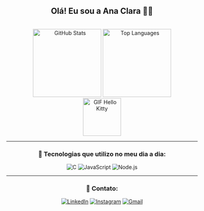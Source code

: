 <div align="center">

## Olá! Eu sou a Ana Clara 👋🏻

<br>

<img height="180em" src="https://github-readme-stats.vercel.app/api?username=Aninha-dev&show_icons=true&theme=dracula" alt="GitHub Stats" />
<img height="180em" src="https://github-readme-stats.vercel.app/api/top-langs/?username=Aninha-dev&layout=compact&theme=dracula&hide=c,javascript,html,css" alt="Top Languages" />
<br>
<img src="https://i.gifer.com/7V0.gif" width="100px" alt="GIF Hello Kitty" />

---

### 🚀 Tecnologias que utilizo no meu dia a dia:

<img src="https://img.shields.io/badge/C-00599C?style=for-the-badge&logo=c&logoColor=white" alt="C" />
<img src="https://img.shields.io/badge/JavaScript-F7DF1E?style=for-the-badge&logo=javascript&logoColor=black" alt="JavaScript" />
<img src="https://img.shields.io/badge/Node.js-43853D?style=for-the-badge&logo=node.js&logoColor=white" alt="Node.js" />

---

### 📲 Contato:

[![LinkedIn](https://img.shields.io/badge/LinkedIn-0077B5?style=for-the-badge&logo=linkedin&logoColor=white)](https://www.linkedin.com/in/ana-clara-correia-bb6b2a331/)
[![Instagram](https://img.shields.io/badge/Instagram-E4405F?style=for-the-badge&logo=instagram&logoColor=white)](https://instagram.com/_anclc)
[![Gmail](https://img.shields.io/badge/Gmail-D14836?style=for-the-badge&logo=gmail&logoColor=white)](mailto:anacclaracorreia@gmail.com)

</div>
